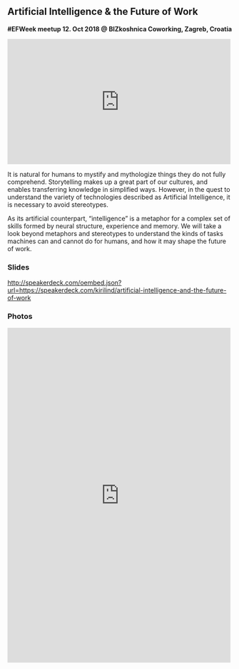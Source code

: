 ## Artificial Intelligence & the Future of Work

**#EFWeek meetup 12. Oct 2018 @ BIZkoshnica Coworking, Zagreb, Croatia**

<iframe src="https://www.facebook.com/plugins/video.php?href=https%3A%2F%2Fwww.facebook.com%2FHDNP.HR%2Fvideos%2F244639606216743%2F&show_text=0&width=500" width="500" height="281" style="border:none;overflow:hidden" scrolling="no" frameborder="0" allowTransparency="true" allowFullScreen="true"></iframe>

It is natural for humans to mystify and mythologize things they do not fully comprehend. Storytelling makes up a great part of our cultures, and enables transferring knowledge in simplified ways. However, in the quest to understand the variety of technologies described as Artificial Intelligence, it is necessary to avoid stereotypes. 

As its artificial counterpart, “intelligence” is a metaphor for a complex set of skills formed by neural structure, experience and memory. We will take a look beyond metaphors and stereotypes to understand the kinds of tasks machines can and cannot do for humans, and how it may shape the future of work.

### Slides

http://speakerdeck.com/oembed.json?url=https://speakerdeck.com/kirilind/artificial-intelligence-and-the-future-of-work

### Photos

<iframe src="https://www.facebook.com/plugins/post.php?href=https%3A%2F%2Fwww.facebook.com%2FHDNP.HR%2Fposts%2F1137228589776234&width=500" width="500" height="751" style="border:none;overflow:hidden" scrolling="no" frameborder="0" allowTransparency="true" allow="encrypted-media"></iframe>

